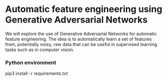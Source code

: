# Automatic feature engineering using Generative Adversarial Networks
We will explore the use of Generative Adversarial Networks for automatic feature engineering. The idea is to automatically learn a set of features from, potentially noisy, raw data that can be useful in supervised learning tasks such as in computer vision.

### Python environment

pip3 install -r requirements.txt
